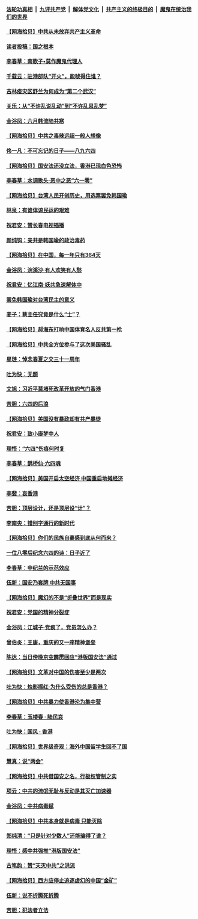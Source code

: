 ####  [法轮功真相](../../../../basic/blob/master/README.md?t=06112331) &nbsp;|&nbsp; [九评共产党](../../../../9ping.md/blob/master/README.md?t=06112331) &nbsp;|&nbsp; [解体党文化](../../../../jtdwh.md/blob/master/README.md?t=06112331)  &nbsp;|&nbsp; [共产主义的终极目的](../../../../gczydzjmd.md/blob/master/README.md?t=06112331) &nbsp;|&nbsp; [魔鬼在统治我们的世界](../../../../mgztzwmdsj.md/blob/master/README.md?t=06112331) 

#### [【网海拾贝】中共从未放弃共产主义革命](../pages/nsc993/n12176687.md?t=06112331) 

#### [读者投稿：国之根本](../pages/nsc993/n12176662.md?t=06112331) 

#### [李春草：南歌子•莫作魔鬼代理人](../pages/nsc993/n12176610.md?t=06112331) 

#### [千载云：驻港部队“开火”，能唬得住谁？](../pages/nsc993/n12176028.md?t=06112331) 

#### [吉林疫灾区舒兰为何成为“第二个武汉”](../pages/nsc993/n12172816.md?t=06112331) 

#### [关乐：从“不许乱说乱动”到“不许乱思乱梦”](../pages/nsc993/n12174760.md?t=06112331) 

#### [金浴凤：六月韩流陆共寒](../pages/nsc993/n12174739.md?t=06112331) 

#### [【网海拾贝】中共之毒辣远超一般人想像](../pages/nsc993/n12174574.md?t=06112331) 

#### [佟一凡：不可忘记的日子——八九六四](../pages/nsc993/n12174371.md?t=06112331) 

#### [【网海拾贝】国安法还没立法，香港已现白色恐怖](../pages/nsc993/n12172467.md?t=06112331) 

#### [李春草：水调歌头·恶中之恶“六一零”](../pages/nsc993/n12171662.md?t=06112331) 

#### [【网海拾贝】台湾人民开创历史，用选票罢免韩国瑜](../pages/nsc993/n12169412.md?t=06112331) 

#### [林泉：有谁体谅民运的艰难](../pages/nsc993/n12169204.md?t=06112331) 

#### [祝君安：赞长春电视插播](../pages/nsc993/n12168998.md?t=06112331) 

#### [颜纯钩：亲共是韩国瑜的政治毒药](../pages/nsc993/n12168959.md?t=06112331) 

#### [【网海拾贝】在中国，每一年只有364天](../pages/nsc993/n12167508.md?t=06112331) 

#### [金浴凤：浣溪沙·有人欢笑有人愁](../pages/nsc993/n12167017.md?t=06112331) 

#### [祝君安：忆江南·妖共急速解体中](../pages/nsc993/n12166832.md?t=06112331) 

#### [罢免韩国瑜对台湾民主的意义](../pages/nsc993/n12166720.md?t=06112331) 

#### [麦子：蔡主任究竟是什么“士”？](../pages/nsc993/n12166126.md?t=06112331) 

#### [【网海拾贝】郝海东打响中国体育名人反共第一枪](../pages/nsc993/n12165325.md?t=06112331) 

#### [【网海拾贝】中共全方位参与了这次美国骚乱](../pages/nsc993/n12163491.md?t=06112331) 

#### [星琏：悼念春夏之交三十一周年](../pages/nsc993/n12162360.md?t=06112331) 

#### [吐为快：无题](../pages/nsc993/n12162106.md?t=06112331) 

#### [文旭：习近平莫堵死改革开放的气门香港](../pages/nsc993/n12157461.md?t=06112331) 

#### [苦胆：六四的后浪](../pages/nsc993/n12157112.md?t=06112331) 

#### [【网海拾贝】美国没有暴政却有共产暴徒](../pages/nsc993/n12157074.md?t=06112331) 

#### [祝君安：致小康梦中人](../pages/nsc993/n12156882.md?t=06112331) 

#### [理悟：“六四“伤痕何时复](../pages/nsc993/n12156866.md?t=06112331) 

#### [李春草：鹊桥仙·六四魂](../pages/nsc993/n12156732.md?t=06112331) 

#### [【网海拾贝】美国开启太空经济 中国重启地摊经济](../pages/nsc993/n12154104.md?t=06112331) 

#### [李斐：哀香港](../pages/nsc993/n12152518.md?t=06112331) 

#### [苦胆：顶层设计，还是顶层设“计”？](../pages/nsc993/n12152486.md?t=06112331) 

#### [李南央：错别字通行的新时代](../pages/nsc993/n12152403.md?t=06112331) 

#### [【网海拾贝】你们的民族自豪感到底从何而来？](../pages/nsc993/n12151863.md?t=06112331) 

#### [一位八零后纪念六四的诗：日子近了](../pages/nsc993/n12151238.md?t=06112331) 

#### [李春草：申纪兰的示范效应](../pages/nsc993/n12149580.md?t=06112331) 

#### [伍新：国安乃套牌 中共无国事](../pages/nsc993/n12149560.md?t=06112331) 

#### [【网海拾贝】魔幻的不是“折叠世界”而是现实](../pages/nsc993/n12149530.md?t=06112331) 

#### [祝君安：党国的精神分裂症](../pages/nsc993/n12149516.md?t=06112331) 

#### [金浴凤：江城子·党疯了，党员怎么办？](../pages/nsc993/n12149508.md?t=06112331) 

#### [曾伯炎：王康，重庆的又一座精神堡垒](../pages/nsc993/n12149230.md?t=06112331) 

#### [陈达：当日傍晚京空霹雳回应“港版国安法”通过](../pages/nsc993/n12148167.md?t=06112331) 

#### [【网海拾贝】文革对中国的伤害至少是两次](../pages/nsc993/n12147834.md?t=06112331) 

#### [吐为快：烛影摇红·为什么受伤的总是香港？](../pages/nsc993/n12147553.md?t=06112331) 

#### [【网海拾贝】中共暴力使香港沦为集中营](../pages/nsc993/n12144854.md?t=06112331) 

#### [李春草：玉楼春 · 陆民哀](../pages/nsc993/n12144740.md?t=06112331) 

#### [吐为快：国风 · 香港](../pages/nsc993/n12144727.md?t=06112331) 

#### [【网海拾贝】世界级奇观：海外中国留学生回不了国](../pages/nsc993/n12142481.md?t=06112331) 

#### [慧真：说“两会”](../pages/nsc993/n12142285.md?t=06112331) 

#### [【网海拾贝】中共借国安之名，行极权管制之实](../pages/nsc993/n12139600.md?t=06112331) 

#### [项云：中共的流氓无耻与反动是其灭亡加速器](../pages/nsc993/n12139284.md?t=06112331) 

#### [金浴凤：中共病毒赋](../pages/nsc993/n12139268.md?t=06112331) 

#### [【网海拾贝】中共本身就是病毒 只能灭除](../pages/nsc993/n12136391.md?t=06112331) 

#### [郑纯清：“只是针对少数人”还能骗得了谁？](../pages/nsc993/n12136331.md?t=06112331) 

#### [理悟：感中共强推“港版国安法”](../pages/nsc993/n12136307.md?t=06112331) 

#### [古笔韵：赞“天灭中共”之洪流](../pages/nsc993/n12134062.md?t=06112331) 

#### [【网海拾贝】西方应停止追逐虚幻的中国“金矿”](../pages/nsc993/n12134043.md?t=06112331) 

#### [伍新：说不折腾死折腾](../pages/nsc993/n12133833.md?t=06112331) 

#### [苦胆：犯法者立法](../pages/nsc993/n12133821.md?t=06112331) 

